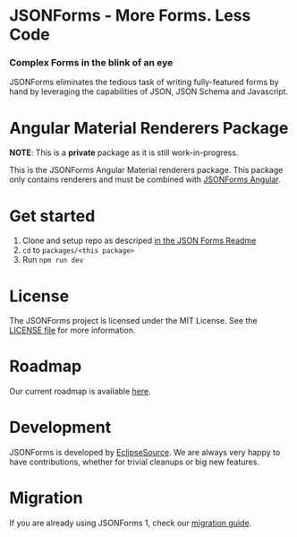 # JSONForms - More Forms. Less Code
### Complex Forms in the blink of an eye

JSONForms eliminates the tedious task of writing fully-featured forms by hand by leveraging the capabilities of JSON, JSON Schema and Javascript.

# Angular Material Renderers Package
**NOTE**: This is a **private** package as it is still work-in-progress.

This is the JSONForms Angular Material renderers package. This package only contains renderers and must be combined with  [JSONForms Angular](https://github.com/eclipsesource/jsonforms/blob/master/packages/angular).

# Get started
1. Clone and setup repo as descriped [in the JSON Forms Readme](https://github.com/eclipsesource/jsonforms)
2. `cd` to `packages/<this package>`
3. Run `npm run dev`

# License
The JSONForms project is licensed under the MIT License. See the [LICENSE file](https://github.com/eclipsesource/jsonforms/blob/master/LICENSE) for more information.

# Roadmap
Our current roadmap is available [here](https://github.com/eclipsesource/jsonforms/blob/master/ROADMAP.md).

# Development
JSONForms is developed by [EclipseSource](https://eclipsesource.com).
We are always very happy to have contributions, whether for trivial cleanups or big new features.

# Migration
If you are already using JSONForms 1, check our [migration guide](https://github.com/eclipsesource/jsonforms/blob/master/MIGRATION.md).

